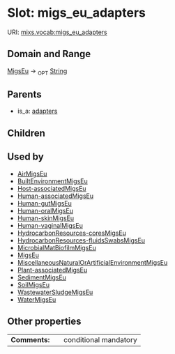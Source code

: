 
# Slot: migs_eu_adapters




URI: [mixs.vocab:migs_eu_adapters](https://w3id.org/mixs/vocab/migs_eu_adapters)


## Domain and Range

[MigsEu](MigsEu.md) ->  <sub>OPT</sub> [String](types/String.md)

## Parents

 *  is_a: [adapters](adapters.md)

## Children


## Used by

 * [AirMigsEu](AirMigsEu.md)
 * [BuiltEnvironmentMigsEu](BuiltEnvironmentMigsEu.md)
 * [Host-associatedMigsEu](Host-associatedMigsEu.md)
 * [Human-associatedMigsEu](Human-associatedMigsEu.md)
 * [Human-gutMigsEu](Human-gutMigsEu.md)
 * [Human-oralMigsEu](Human-oralMigsEu.md)
 * [Human-skinMigsEu](Human-skinMigsEu.md)
 * [Human-vaginalMigsEu](Human-vaginalMigsEu.md)
 * [HydrocarbonResources-coresMigsEu](HydrocarbonResources-coresMigsEu.md)
 * [HydrocarbonResources-fluidsSwabsMigsEu](HydrocarbonResources-fluidsSwabsMigsEu.md)
 * [MicrobialMatBiofilmMigsEu](MicrobialMatBiofilmMigsEu.md)
 * [MigsEu](MigsEu.md)
 * [MiscellaneousNaturalOrArtificialEnvironmentMigsEu](MiscellaneousNaturalOrArtificialEnvironmentMigsEu.md)
 * [Plant-associatedMigsEu](Plant-associatedMigsEu.md)
 * [SedimentMigsEu](SedimentMigsEu.md)
 * [SoilMigsEu](SoilMigsEu.md)
 * [WastewaterSludgeMigsEu](WastewaterSludgeMigsEu.md)
 * [WaterMigsEu](WaterMigsEu.md)

## Other properties

|  |  |  |
| --- | --- | --- |
| **Comments:** | | conditional mandatory |

